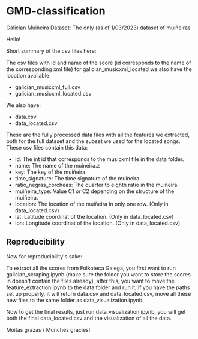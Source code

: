 # GMD-classification
Galician Muiñeira Dataset: The only (as of 1/03/2023) dataset of muiñeiras

Hello!

Short summary of the csv files here:

The csv files with id and name of the score (id corresponds to the name of the corresponding xml file)
for galician_musicxml_located we also have the location available 

* galician_musicxml_full.csv
* galician_musicxml_located.csv

We also have:

* data.csv
* data_located.csv

These are the fully processed data files with all the features we extracted, both for the full dataset
and the subset we used for the located songs. These csv files contain this data:

* id: The int id that corresponds to the musicxml file in the data folder.
* name: The name of the muineira.z
* key: The key of the muiñeira.
* time_signature: The time signature of the muineira.
* ratio_negras_corcheas: The quarter to eighth ratio in the muiñeira.
* muiñeira_type: Value C1 or C2 depending on the structure of the muiñeira.
* location: The location of the muiñeira in only one row. (Only in data_located.csv)
* lat: Latitude coordinat of the location. (Only in data_located.csv)
* lon: Longitude coordinat of the location. (Only in data_located.csv)




## Reproducibility
Now for reproducibility's sake:

To extract all the scores from Folkoteca Galega, you first want to run galician_scraping.ipynb
(make sure the folder you want to store the scores in doesn't contain the files already), after this, you want to move the
feature_extraction.ipynb to the data folder and run it, if you have the paths set up properly,
it will return data.csv and data_located.csv, move all these new files to the same 
folder as data_visualization.ipynb.

Now to get the final results, just run data_visualization.ipynb, you will get both the final
data_located.csv and the visualization of all the data.

Moitas grazas / Munches gracies!

